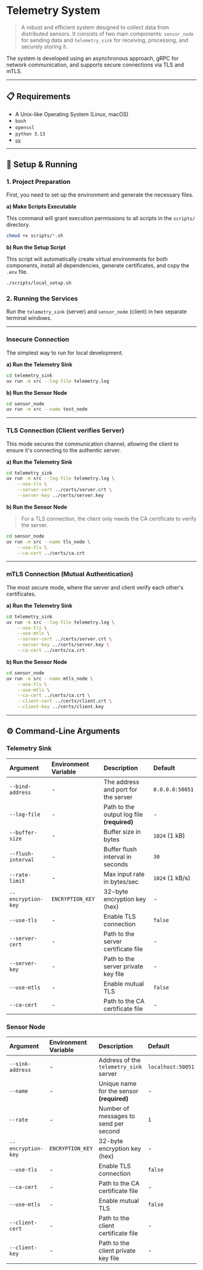 # Telemetry System

> A robust and efficient system designed to collect data from distributed sensors. It consists of two main components: `sensor_node` for sending data and `telemetry_sink` for receiving, processing, and securely storing it.

The system is developed using an asynchronous approach, gRPC for network communication, and supports secure connections via TLS and mTLS.

---

## 📋 Requirements

* A Unix-like Operating System (Linux, macOS)
* `bash`
* `openssl`
* `python 3.13`
* [`uv`](https://docs.astral.sh/uv/)

---

## 🚀 Setup & Running

### 1. Project Preparation

First, you need to set up the environment and generate the necessary files.

**a) Make Scripts Executable**

This command will grant execution permissions to all scripts in the `scripts/` directory.

```bash
chmod +x scripts/*.sh
```

**b) Run the Setup Script**

This script will automatically create virtual environments for both components, install all dependencies, generate certificates, and copy the `.env` file.

```bash
./scripts/local_setup.sh
```

### 2. Running the Services

Run the `telemetry_sink` (server) and `sensor_node` (client) in two separate terminal windows.

---

### Insecure Connection

The simplest way to run for local development.

**a) Run the Telemetry Sink**
```bash
cd telemetry_sink
uv run -m src --log-file telemetry.log
```

**b) Run the Sensor Node**
```bash
cd sensor_node
uv run -m src --name test_node
```

---

### TLS Connection (Client verifies Server)

This mode secures the communication channel, allowing the client to ensure it's connecting to the authentic server.

**a) Run the Telemetry Sink**
```bash
cd telemetry_sink
uv run -m src --log-file telemetry.log \
    --use-tls \
    --server-cert ../certs/server.crt \
    --server-key ../certs/server.key
```

**b) Run the Sensor Node**
> For a TLS connection, the client only needs the CA certificate to verify the server.
```bash
cd sensor_node
uv run -m src --name tls_node \
    --use-tls \
    --ca-cert ../certs/ca.crt
```

---

### mTLS Connection (Mutual Authentication)

The most secure mode, where the server and client verify each other's certificates.

**a) Run the Telemetry Sink**
```bash
cd telemetry_sink
uv run -m src --log-file telemetry.log \
    --use-tls \
    --use-mtls \
    --server-cert ../certs/server.crt \
    --server-key ../certs/server.key \
    --ca-cert ../certs/ca.crt
```

**b) Run the Sensor Node**
```bash
cd sensor_node
uv run -m src --name mtls_node \
    --use-tls \
    --use-mtls \
    --ca-cert ../certs/ca.crt \
    --client-cert ../certs/client.crt \
    --client-key ../certs/client.key
```

---

## ⚙️ Command-Line Arguments

### Telemetry Sink

| Argument | Environment Variable | Description | Default |
|:---|:---|:---|:---|
| `--bind-address` | - | The address and port for the server | `0.0.0.0:50051` |
| `--log-file` | - | Path to the output log file **(required)** | - |
| `--buffer-size` | - | Buffer size in bytes | `1024` (1 kB) |
| `--flush-interval`| - | Buffer flush interval in seconds | `30` |
| `--rate-limit` | - | Max input rate in bytes/sec | `1024` (1 kB/s) |
| `--encryption-key`| `ENCRYPTION_KEY` | 32-byte encryption key (hex) | - |
| `--use-tls` | - | Enable TLS connection | `false` |
| `--server-cert` | - | Path to the server certificate file | - |
| `--server-key` | - | Path to the server private key file | - |
| `--use-mtls` | - | Enable mutual TLS | `false` |
| `--ca-cert` | - | Path to the CA certificate file | - |

### Sensor Node

| Argument | Environment Variable | Description | Default |
|:---|:---|:---|:---|
| `--sink-address` | - | Address of the `telemetry_sink` server | `localhost:50051` |
| `--name` | - | Unique name for the sensor **(required)** | - |
| `--rate` | - | Number of messages to send per second | `1` |
| `--encryption-key`| `ENCRYPTION_KEY` | 32-byte encryption key (hex) | - |
| `--use-tls` | - | Enable TLS connection | `false` |
| `--ca-cert` | - | Path to the CA certificate file | - |
| `--use-mtls` | - | Enable mutual TLS | `false` |
| `--client-cert` | - | Path to the client certificate file | - |
| `--client-key` | - | Path to the client private key file | - |
